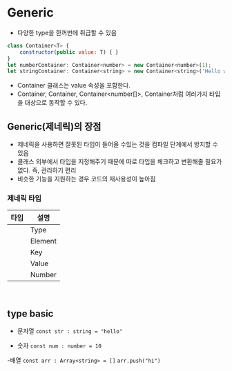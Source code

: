 # Generic

- 다양한 type을 한꺼번에 취급할 수 있음

```javascript
class Container<T> {
    constructor(public value: T) { }
}
let numberContainer: Container<number> = new Container<number>(1);
let stringContainer: Container<string> = new Container<string>('Hello world');
```

- Container 클래스는 value 속성을 포함한다.
- Container<number>, Container<string>, Container<number[]>, Container<boolean>처럼 여러가지 타입을 대상으로 동작할 수 있다.

## Generic(제네릭)의 장점

- 제네릭을 사용하면 잘못된 타입이 들어올 수있는 것을 컴파일 단계에서 방지할 수 있음
- 클래스 외부에서 타입을 지정해주기 때문에 따로 타입을 체크하고 변환해줄 필요가 없다. 즉, 관리하기 편리
- 비슷한 기능을 지원하는 경우 코드의 재사용성이 높아짐

### 제네릭 타입

| 타입 | 설명    |
| ---- | ------- |
| <T>  | Type    |
| <E>  | Element |
| <K>  | Key     |
| <V>  | Value   |
| <N>  | Number  |

<br>

## type basic

- 문자열
  `const str : string = "hello"`

- 숫자
  `const num : number = 10`

-배열
`const arr : Array<string> = []`
`arr.push("hi")`
